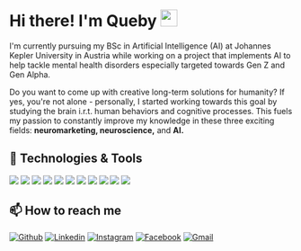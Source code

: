 # Hi there! I'm Queby <img src="https://i.imgur.com/u8HivgI.gif" width="30px">

I'm currently pursuing my BSc in Artificial Intelligence (AI) at Johannes Kepler University in Austria while working on a project that implements AI to help tackle mental health disorders especially targeted towards Gen Z and Gen Alpha.

Do you want to come up with creative long-term solutions for humanity? If yes, you're not alone - personally, I started working towards this goal by studying the brain i.r.t. human behaviors and cognitive processes. This fuels my passion to constantly improve my knowledge in these three exciting fields: <b>neuromarketing, neuroscience,</b> and <b>AI.</b>

## 🔧 Technologies & Tools
![](https://img.shields.io/badge/OS-Windows-informational?style=flat&logo=windows&logoColor=white&color=2bbc8a)
![](https://img.shields.io/badge/OS-Linux-informational?style=flat&logo=linux&logoColor=white&color=2bbc8a)
![](https://img.shields.io/badge/Code-Python-informational?style=flat&logo=python&logoColor=white&color=2bbc8a)
![](https://img.shields.io/badge/Code-R-informational?style=flat&logo=r&logoColor=white&color=2bbc8a)
![](https://img.shields.io/badge/Editor-PyCharm-informational?style=flat&logo=pycharm&logoColor=white&color=2bbc8a)
![](https://img.shields.io/badge/Design-Canva-informational?style=flat&logo=canva&logoColor=white&color=2bbc8a)
![](https://img.shields.io/badge/Design-Adobe_Photoshop-informational?style=flat&logo=adobe-photoshop&logoColor=white&color=2bbc8a)
![](https://img.shields.io/badge/Design-Adobe_Illustrator-informational?style=flat&logo=adobe-illustrator&logoColor=white&color=2bbc8a)
![](https://img.shields.io/badge/Web-WordPress-informational?style=flat&logo=wordpress&logoColor=white&color=2bbc8a)
![](https://img.shields.io/badge/Web-Wix.com-informational?style=flat&logo=wix&logoColor=white&color=2bbc8a)
![](https://img.shields.io/badge/Web-Shopify-informational?style=flat&logo=shopify&logoColor=white&color=2bbc8a)

## 📫 How to reach me
[![Github](https://img.shields.io/badge/-Github-000?style=flat&logo=Github&logoColor=white)](https://github.com/nathanyaqueby)
[![Linkedin](https://img.shields.io/badge/-LinkedIn-blue?style=flat&logo=Linkedin&logoColor=white)](https://www.linkedin.com/in/queby/)
[![Instagram](https://img.shields.io/badge/-Instagram-c13584?style=flat&labelColor=c13584&logo=instagram&logoColor=white)](https://www.instagram.com/nathanyaqueby/)
[![Facebook](https://img.shields.io/badge/-Facebook-darkblue?style=flat&labelColor=darkblue&logo=facebook&logoColor=white)](https://www.facebook.com/nathanyaqueby.satriani.1/)
[![Gmail](https://img.shields.io/badge/-Gmail-c14438?style=flat&logo=Gmail&logoColor=white)](mailto:nathanyaqueby21@gmail.com@gmail.com)
